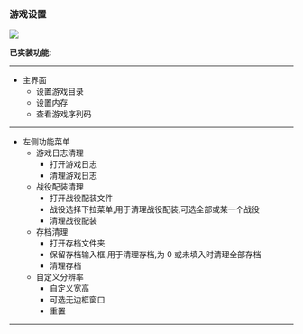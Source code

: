 ### 游戏设置

![](https://s2.loli.net/2023/01/12/wR5JV7gS9qP2c6u.png)

**已实装功能:**

---

- 主界面
  - 设置游戏目录
  - 设置内存
  - 查看游戏序列码

---

- 左侧功能菜单
  - 游戏日志清理
    - 打开游戏日志
    - 清理游戏日志
  - 战役配装清理
    - 打开战役配装文件
    - 战役选择下拉菜单,用于清理战役配装,可选全部或某一个战役
    - 清理战役配装
  - 存档清理
    - 打开存档文件夹
    - 保留存档输入框,用于清理存档,为 0 或未填入时清理全部存档
    - 清理存档
  - 自定义分辨率
    - 自定义宽高
    - 可选无边框窗口
    - 重置

---